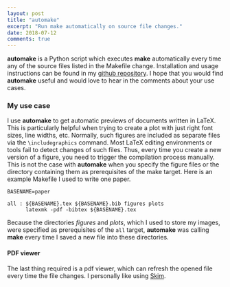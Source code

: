 ```yaml
---
layout: post
title: "automake"
excerpt: "Run make automatically on source file changes."
date: 2018-07-12
comments: true
---
```


**automake** is a Python script which executes **make** automatically every time any of
the source files listed in the Makefile change. Installation and usage instructions can be
found in my [github repository](https://github.com/gchlebus/automake). I hope that you
would find **automake** useful and would love to hear in the comments about your use
cases.


### My use case

I use **automake** to get automatic previews of documents written in LaTeX. This is
particularly helpful when trying to create a plot with just right font sizes, line widths,
etc. Normally, such figures are included as separate files via the `\includegraphics`
command. Most LaTeX editing environments or tools fail to detect changes of such files.
Thus, every time you create a new version of a figure, you need to trigger the compilation
process manually. This is not the case with **automake** when you specify the figure files
or the directory containing them as prerequisites of the make target.  Here is an example
Makefile I used to write one paper.

```
BASENAME=paper

all : ${BASENAME}.tex ${BASENAME}.bib figures plots
      latexmk -pdf -bibtex ${BASENAME}.tex
```

Because the directories *figures* and *plots*, which I used to store my images, were
specified as prerequisites of the `all` target, **automake** was calling **make** every
time I saved a new file into these directories.

#### PDF viewer

The last thing required is a pdf viewer, which can refresh the opened file every time the
file changes. I personally like using [Skim](https://skim-app.sourceforge.io).

